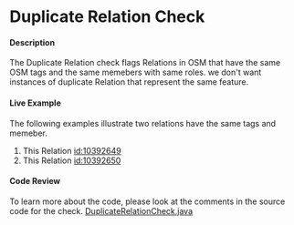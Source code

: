 # Duplicate Relation Check

#### Description
The Duplicate Relation check flags Relations in OSM that have the same OSM tags and the same memebers with same roles.
we don't want instances of duplicate Relation that represent the same feature. 

#### Live Example
The following examples illustrate two relations have the same tags and memeber.
1) This Relation [id:10392649](https://www.openstreetmap.org/relation/10392649) 
2) This Relation [id:10392650](https://www.openstreetmap.org/relation/10392650) 


#### Code Review

To learn more about the code, please look at the comments in the source code for the check.
[DuplicateRelationCheck.java](../../src/main/java/org/openstreetmap/atlas/checks/validation/relation/DuplicateRelationCheck.java)